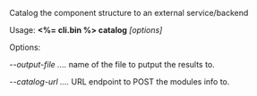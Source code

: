 Catalog the component structure to an external service/backend

Usage: **<%= cli.bin %> catalog** *[options]*

Options:

  *--output-file*    *....* name of the file to putput the results to.

  *--catalog-url*    *....* URL endpoint to POST the modules info to.
